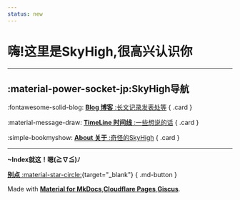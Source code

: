 ```yaml
---
status: new
---
```


# **嗨!这里是SkyHigh,很高兴认识你**

---

## **:material-power-socket-jp:SkyHigh导航**

<div class="grid" markdown>

:fontawesome-solid-blog: [**Blog 博客** :长文记录发表处等](./blog/index.md)
{ .card }

:material-message-draw: [**TimeLine 时间线** :一些想说的话](./nya/index.md)
{ .card }

:simple-bookmyshow: [**About 关于** :奇怪的SkyHigh](./about.md)
{ .card }


</div>

---

**~Index就这！嗯(≧∇≦)ﾉ**

[**别点** :material-star-circle:](https://mypic.skyhigh.moe/picv/nana.mp4){target="_blank"}
{ .md-button }

Made with [**Material for MkDocs**](https://github.com/squidfunk/mkdocs-material),[**Cloudflare Pages**](https://pages.cloudflare.com/),[**Giscus**](https://github.com/giscus/giscus).